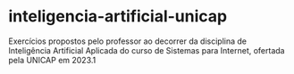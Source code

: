 # inteligencia-artificial-unicap
Exercícios propostos pelo professor ao decorrer da disciplina de Inteligência Artificial Aplicada do curso de Sistemas para Internet, ofertada pela UNICAP em 2023.1
